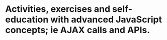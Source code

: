 # Activities, exercises and self-education with advanced JavaScript concepts; ie AJAX calls and APIs.
